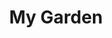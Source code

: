---
artist: 'John Carroll Kirby'
title: 'My Garden'
apple_link: 'https://music.apple.com/us/album/my-garden/1494244718'
link: 'https://www.dropbox.com/s/pv7wqsw73t38evs/JohnCarrollKirby.zip?dl=1'
content: "As soon as I dropped the needle on John Carroll Kirby's Stones Throw debut, _My Garden_, Sheba damn near ruined the entire first listen. She noted (correctly) how the lead track, \"Blueberry Beads\", sounds _exactly_ like the Charlie Brown theme song. You all, I can't unhear that shit now. I skip it every time. Quarartine listening is no joke.  The rest of _My Garden_ deviates from Kirby's familiar Moog/DX7 workouts and ventures toawrds Japanese architectural ambiance. Yoshio Suzuki's [_Morning Picture_](https://music.apple.com/us/album/morning-picture/1453369285) serves as a spiritual cousin with its jazzy explorations and new agey meditations. Either you've stopped reading at this point or you're all in. Either way, ignore the cover and afford _My Garden_ a cursory listen. You may just find one of the most curiously playful records of 2020. Like guru Vince Guaraldi.\n"
new_image: ../assets/FFWD/kirby.jpg
published_date: '2020-04-26T23:07:52.000Z'
---
